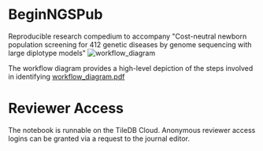 # BeginNGSPub
Reproducible research compedium to accompany "Cost-neutral newborn population screening for 412 genetic diseases by genome sequencing with large diplotype models"
![workflow_diagram](https://github.com/TileDB-Inc/BeginNGSPub/assets/147991/51bb5965-0e31-4bba-889b-b30850098538)

The workflow diagram provides a high-level depiction of the steps involved in identifying [workflow_diagram.pdf](https://github.com/TileDB-Inc/BeginNGSPub/files/15042044/workflow_diagram.pdf)

# Reviewer Access
The notebook is runnable on the TileDB Cloud. Anonymous reviewer access logins can be granted via a request to the journal editor.
